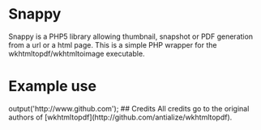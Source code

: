 # Snappy

Snappy is a PHP5 library allowing thumbnail, snapshot or PDF generation from a url or a html page. This is a simple PHP wrapper for the wkhtmltopdf/wkhtmltoimage executable.

# Example use

<?php

namespace Knplabs\Snappy;
 
require_once('Knplabs/Snappy/Media.php');
require_once('Knplabs/Snappy/Image.php');
 
// location of the wkhtmltoimage binary, freebsd used in this example
$snappy = new Image('/usr/local/bin/wkhtmltoimage');
 
// Display the resulting image in the browser by setting the Content-type header to jpg
header("Content-Type: image/jpeg");
$snappy->output('http://www.github.com');

## Credits

All credits go to the original authors of [wkhtmltopdf](http://github.com/antialize/wkhtmltopdf).